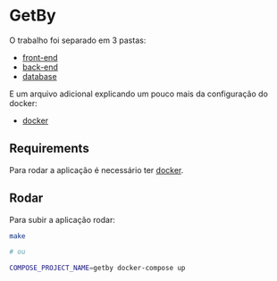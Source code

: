 # GetBy

O trabalho foi separado em 3 pastas:

- [front-end](./frontend)
- [back-end](./backend)
- [database](./database)

E um arquivo adicional explicando um pouco mais da configuração do docker:

- [docker](./DOCKER.md)

## Requirements

Para rodar a aplicação é necessário ter [docker](https://www.docker.com/).

## Rodar

Para subir a aplicação rodar:

```sh
make

# ou

COMPOSE_PROJECT_NAME=getby docker-compose up
```
